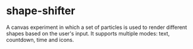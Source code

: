 shape-shifter
=============

A canvas experiment in which a set of particles is used to render different shapes based on the user's input. It supports multiple modes: text, countdown, time and icons.
